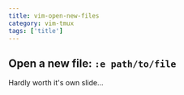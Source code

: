 ```yaml
---
title: vim-open-new-files
category: vim-tmux
tags: ['title']
---
```


Open a new file:  `:e path/to/file`
-----------------------------------

Hardly worth it's own slide...
